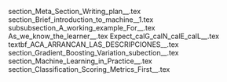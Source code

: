 section_Meta_Section_Writing_plan__.tex
section_Brief_introduction_to_machine__1.tex
subsubsection_A_working_example_For__.tex
As_we_know_the_learner__.tex
Expect_calG_calN_calE_calL__.tex
textbf_ACA_ARRANCAN_LAS_DESCRIPCIONES__.tex
section_Gradient_Boosting_Variation_subection__.tex
section_Machine_Learning_in_Practice__.tex
section_Classification_Scoring_Metrics_First__.tex
